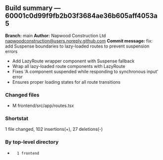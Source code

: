 ## Build summary — 60001c0d99f9fb2b03f3684ae36b605aff4053a5

**Branch:** main **Author:** Napwood Construction Ltd <napwoodconstruction@users.noreply.github.com>
**Commit message:** fix: add Suspense boundaries to lazy-loaded routes to prevent suspension errors

- Add LazyRoute wrapper component with Suspense fallback
- Wrap all lazy-loaded route components with LazyRoute
- Fixes 'A component suspended while responding to synchronous input' error
- Ensures proper loading states for all route transitions

### Changed files

- M frontend/src/app/routes.tsx

### Shortstat

1 file changed, 102 insertions(+), 27 deletions(-)

### By top-level directory

-       1 frontend

